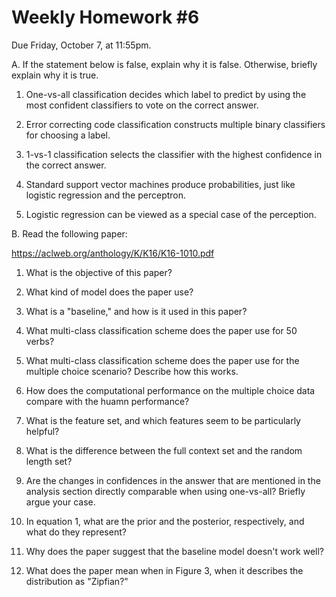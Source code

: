 Weekly Homework #6
==
Due Friday, October 7, at 11:55pm.

A. If the statement below is false, explain why it is false.  Otherwise, briefly explain why it is true.

1.  One-vs-all classification decides which label to predict by using the most confident classifiers to vote on the correct answer.

2.  Error correcting code classification constructs multiple binary classifiers for choosing a label.

3. 1-vs-1 classification selects the classifier with the highest confidence in the correct answer.

4. Standard support vector machines produce probabilities, just like logistic regression and the perceptron.

5. Logistic regression can be viewed as a special case of the perception.

B. Read the following paper:

https://aclweb.org/anthology/K/K16/K16-1010.pdf

1. What is the objective of this paper?

2. What kind of model does the paper use?

3. What is a "baseline," and how is it used in this paper?

4. What multi-class classification scheme does the paper use for 50 verbs?

5. What multi-class classification scheme does the paper use for the multiple choice scenario?  Describe how this works.

6. How does the computational performance on the multiple choice data compare with the huamn performance?

7. What is the feature set, and which features seem to be particularly helpful?

8. What is the difference between the full context set and the random length set?

9. Are the changes in confidences in the answer that are mentioned in the analysis section directly comparable when using one-vs-all?  Briefly argue your case.

10. In equation 1, what are the prior and the posterior, respectively, and what do they represent? 

11. Why does the paper suggest that the baseline model doesn't work well?

12. What does the paper mean when in Figure 3, when it describes the distribution as "Zipfian?"
  
